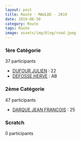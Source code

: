```yaml
---
layout: post
title: Route - MAULDE - 2019
date: 2019-06-30
category: Route
tags: Route
image: assets/img/blog/road.jpeg
---
```


### 1ère Catégorie
37 participants
- [DUFOUR JULIEN](https://teamspecializedlille.cc/coureurs/dufourjulien) : 22
- [DEFOSSE HERVE](https://teamspecializedlille.cc/coureurs/defosseherve) : AB

### 2ème Catégorie
47 participants
- [DARQUE JEAN FRANCOIS](https://teamspecializedlille.cc/coureurs/darquejeanfrancois) : 25

### Scratch
0 participants
